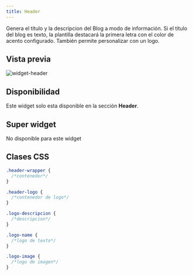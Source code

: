 ```yaml
---
title: Header
---
```


Genera el título y la descripcion del Blog a modo de información. Si el título del blog es texto, la plantilla destacará la primera letra con el color de acento configurado. También permite personalizar con un logo.

## Vista previa

![widget-header](/images/widgets/header.png)


## Disponibilidad

Este widget solo esta disponible en la sección **Header**.

## Super widget

No disponible para este widget

## Clases CSS

```css
.header-wrapper {
  /*contenedor*/
}

.header-logo {
  /*contenedor de logo*/
}

.logo-descripcion {
  /*descripcion*/
}

.logo-name {
  /*logo de texto*/
}

.logo-image {
  /*logo de imagen*/
}
```